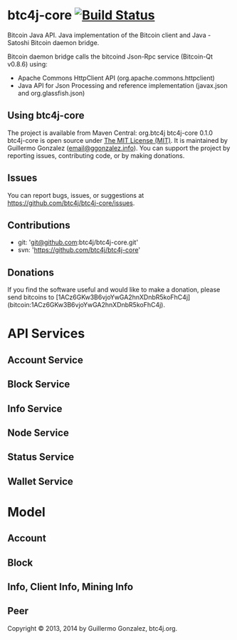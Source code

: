 btc4j-core [![Build Status](https://travis-ci.org/btc4j/btc4j-core.png?branch=master)](https://travis-ci.org/btc4j/btc4j-core)
==============================================================================================================================
Bitcoin Java API. Java implementation of the Bitcoin client and Java - Satoshi Bitcoin daemon bridge.

Bitcoin daemon bridge calls the bitcoind Json-Rpc service (Bitcoin-Qt v0.8.6) using:
* Apache Commons HttpClient API (org.apache.commons.httpclient)
* Java API for Json Processing and reference implementation (javax.json and org.glassfish.json)

Using btc4j-core
----------------
The project is available from Maven Central:
		<dependency>
			<groupId>org.btc4j</groupId>
			<artifactId>btc4j-core</artifactId>
			<version>0.1.0</version>
		</dependency>
btc4j-core is open source under [The MIT License (MIT)](http://opensource.org/licenses/MIT/ "The MIT License (MIT)"). It is maintained by Guillermo Gonzalez (email@ggonzalez.info). You can support the project by reporting issues, contributing code, or by making donations.

Issues
------
You can report bugs, issues, or suggestions at https://github.com/btc4j/btc4j-core/issues.

Contributions
-------------
* git: 'git@github.com:btc4j/btc4j-core.git'
* svn: 'https://github.com/btc4j/btc4j-core'

Donations
---------
If you find the software useful and would like to make a donation, please send bitcoins to [1ACz6GKw3B6vjoYwGA2hnXDnbR5koFhC4j] (bitcoin:1ACz6GKw3B6vjoYwGA2hnXDnbR5koFhC4j).

API Services
============

Account Service
---------------

Block Service
-------------

Info Service
------------

Node Service
------------

Status Service
--------------

Wallet Service
--------------

Model
=====

Account
-------

Block
-----

Info, Client Info, Mining Info
------------------------------

Peer
----

Copyright &copy; 2013, 2014 by Guillermo Gonzalez, btc4j.org.